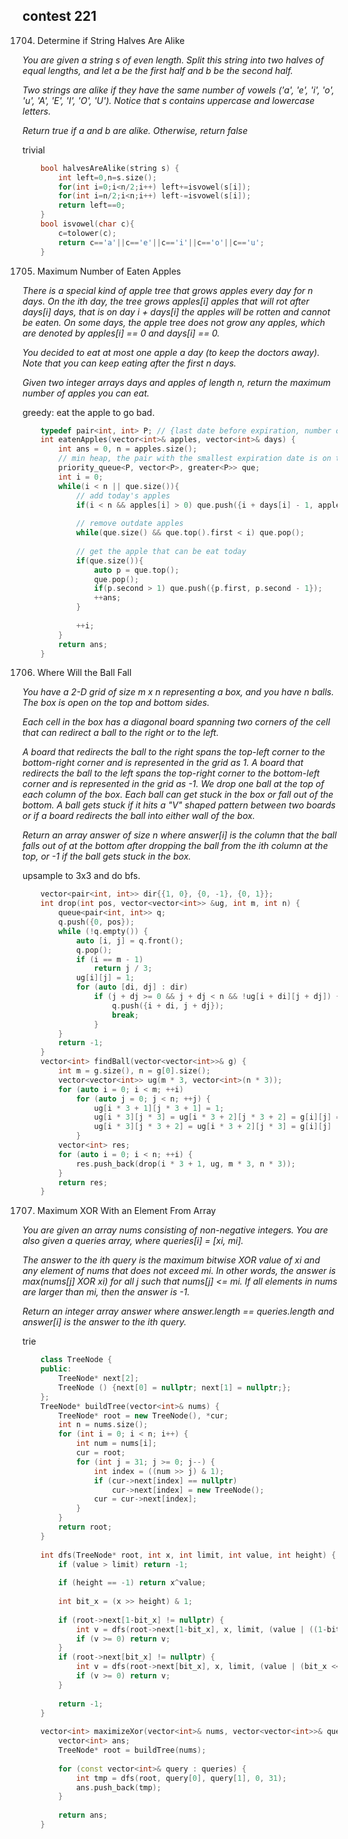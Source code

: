 ## contest 221

1704. Determine if String Halves Are Alike
<em>
You are given a string s of even length. Split this string into two halves of equal lengths, and let a be the first half and b be the second half.

Two strings are alike if they have the same number of vowels ('a', 'e', 'i', 'o', 'u', 'A', 'E', 'I', 'O', 'U'). Notice that s contains uppercase and lowercase letters.

Return true if a and b are alike. Otherwise, return false
</em>

trivial

```cpp
    bool halvesAreAlike(string s) {
        int left=0,n=s.size();
        for(int i=0;i<n/2;i++) left+=isvowel(s[i]);
        for(int i=n/2;i<n;i++) left-=isvowel(s[i]);
        return left==0;
    }
    bool isvowel(char c){
        c=tolower(c);
        return c=='a'||c=='e'||c=='i'||c=='o'||c=='u';
    }
```

1705. Maximum Number of Eaten Apples
<em>
There is a special kind of apple tree that grows apples every day for n days. On the ith day, the tree grows apples[i] apples that will rot after days[i] days, that is on day i + days[i] the apples will be rotten and cannot be eaten. On some days, the apple tree does not grow any apples, which are denoted by apples[i] == 0 and days[i] == 0.

You decided to eat at most one apple a day (to keep the doctors away). Note that you can keep eating after the first n days.

Given two integer arrays days and apples of length n, return the maximum number of apples you can eat.
</em>

greedy: eat the apple to go bad.

```cpp
    typedef pair<int, int> P; // {last date before expiration, number of apples}
    int eatenApples(vector<int>& apples, vector<int>& days) {
        int ans = 0, n = apples.size();
		// min heap, the pair with the smallest expiration date is on the top
        priority_queue<P, vector<P>, greater<P>> que;
        int i = 0;
        while(i < n || que.size()){
			// add today's apples
            if(i < n && apples[i] > 0) que.push({i + days[i] - 1, apples[i]});
			
			// remove outdate apples
            while(que.size() && que.top().first < i) que.pop();
			
			// get the apple that can be eat today
            if(que.size()){
                auto p = que.top();
                que.pop();
                if(p.second > 1) que.push({p.first, p.second - 1});
                ++ans;
            }
            
            ++i;
        }
        return ans;
    }
```

1706. Where Will the Ball Fall
<em>
You have a 2-D grid of size m x n representing a box, and you have n balls. The box is open on the top and bottom sides.

Each cell in the box has a diagonal board spanning two corners of the cell that can redirect a ball to the right or to the left.

A board that redirects the ball to the right spans the top-left corner to the bottom-right corner and is represented in the grid as 1.
A board that redirects the ball to the left spans the top-right corner to the bottom-left corner and is represented in the grid as -1.
We drop one ball at the top of each column of the box. Each ball can get stuck in the box or fall out of the bottom. A ball gets stuck if it hits a "V" shaped pattern between two boards or if a board redirects the ball into either wall of the box.

Return an array answer of size n where answer[i] is the column that the ball falls out of at the bottom after dropping the ball from the ith column at the top, or -1 if the ball gets stuck in the box.
</em>

upsample to 3x3 and do bfs.
```cpp
	vector<pair<int, int>> dir{{1, 0}, {0, -1}, {0, 1}};
	int drop(int pos, vector<vector<int>> &ug, int m, int n) {
		queue<pair<int, int>> q;
		q.push({0, pos});
		while (!q.empty()) {
			auto [i, j] = q.front();
			q.pop();
			if (i == m - 1)
				return j / 3;
			ug[i][j] = 1;
			for (auto [di, dj] : dir)
				if (j + dj >= 0 && j + dj < n && !ug[i + di][j + dj]) {
					q.push({i + di, j + dj});
					break;
				}
		}
		return -1;
	}
	vector<int> findBall(vector<vector<int>>& g) {
		int m = g.size(), n = g[0].size();
		vector<vector<int>> ug(m * 3, vector<int>(n * 3));
		for (auto i = 0; i < m; ++i)
			for (auto j = 0; j < n; ++j) {
				ug[i * 3 + 1][j * 3 + 1] = 1;
				ug[i * 3][j * 3] = ug[i * 3 + 2][j * 3 + 2] = g[i][j] == 1;
				ug[i * 3][j * 3 + 2] = ug[i * 3 + 2][j * 3] = g[i][j] != 1;
			}
		vector<int> res;
		for (auto i = 0; i < n; ++i) {
			res.push_back(drop(i * 3 + 1, ug, m * 3, n * 3));
		}
		return res;
	}
```	

1707. Maximum XOR With an Element From Array
<em>
You are given an array nums consisting of non-negative integers. You are also given a queries array, where queries[i] = [xi, mi].

The answer to the ith query is the maximum bitwise XOR value of xi and any element of nums that does not exceed mi. In other words, the answer is max(nums[j] XOR xi) for all j such that nums[j] <= mi. If all elements in nums are larger than mi, then the answer is -1.

Return an integer array answer where answer.length == queries.length and answer[i] is the answer to the ith query.
</em>

trie
```cpp
    class TreeNode {
    public:
        TreeNode* next[2];
        TreeNode () {next[0] = nullptr; next[1] = nullptr;};
    };
    TreeNode* buildTree(vector<int>& nums) {
        TreeNode* root = new TreeNode(), *cur;
        int n = nums.size();
        for (int i = 0; i < n; i++) {
            int num = nums[i];
            cur = root;
            for (int j = 31; j >= 0; j--) {
                int index = ((num >> j) & 1);
                if (cur->next[index] == nullptr)
                    cur->next[index] = new TreeNode();
                cur = cur->next[index];
            }
        }
        return root;
    }
    
    int dfs(TreeNode* root, int x, int limit, int value, int height) {
        if (value > limit) return -1;
        
        if (height == -1) return x^value;
        
        int bit_x = (x >> height) & 1;
        
        if (root->next[1-bit_x] != nullptr) {
            int v = dfs(root->next[1-bit_x], x, limit, (value | ((1-bit_x) << height)), height-1);
            if (v >= 0) return v;
        }
        if (root->next[bit_x] != nullptr) {
            int v = dfs(root->next[bit_x], x, limit, (value | (bit_x << height)), height-1);
            if (v >= 0) return v;
        }
        
        return -1;
    }
    
    vector<int> maximizeXor(vector<int>& nums, vector<vector<int>>& queries) {
        vector<int> ans;
        TreeNode* root = buildTree(nums);
        
        for (const vector<int>& query : queries) {            
            int tmp = dfs(root, query[0], query[1], 0, 31);
            ans.push_back(tmp);
        }
        
        return ans;
    }
```	
